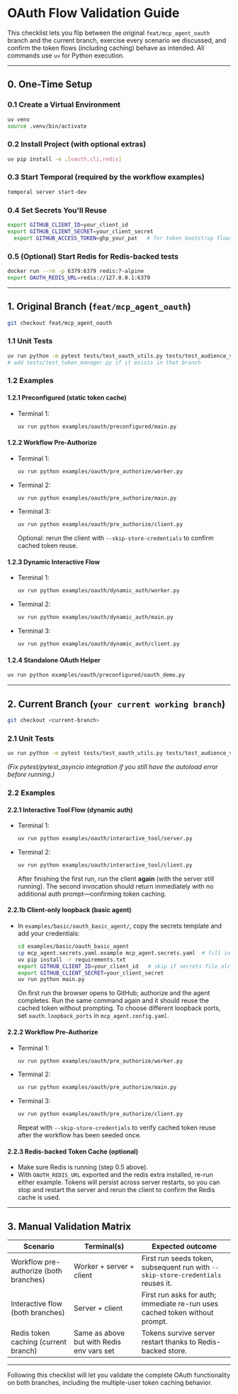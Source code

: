 # OAuth Flow Validation Guide

This checklist lets you flip between the original `feat/mcp_agent_oauth` branch and the current branch, exercise every scenario we discussed, and confirm the token flows (including caching) behave as intended. All commands use `uv` for Python execution.

---

## 0. One-Time Setup

### 0.1 Create a Virtual Environment

```bash
uv venv
source .venv/bin/activate
```

### 0.2 Install Project (with optional extras)

```bash
uv pip install -e .[oauth,cli,redis]
```

### 0.3 Start Temporal (required by the workflow examples)

```bash
temporal server start-dev
```

### 0.4 Set Secrets You'll Reuse

```bash
export GITHUB_CLIENT_ID=your_client_id
export GITHUB_CLIENT_SECRET=your_client_secret
  export GITHUB_ACCESS_TOKEN=ghp_your_pat   # for token bootstrap flows
```

### 0.5 (Optional) Start Redis for Redis-backed tests

```bash
docker run --rm -p 6379:6379 redis:7-alpine
export OAUTH_REDIS_URL=redis://127.0.0.1:6379
```

---

## 1. Original Branch (`feat/mcp_agent_oauth`)

```bash
git checkout feat/mcp_agent_oauth
```

### 1.1 Unit Tests

```bash
uv run python -m pytest tests/test_oauth_utils.py tests/test_audience_validation.py
# add tests/test_token_manager.py if it exists in that branch
```

### 1.2 Examples

#### 1.2.1 Preconfigured (static token cache)

- Terminal 1:
  ```bash
  uv run python examples/oauth/preconfigured/main.py
  ```

#### 1.2.2 Workflow Pre-Authorize

- Terminal 1:
  ```bash
  uv run python examples/oauth/pre_authorize/worker.py
  ```
- Terminal 2:
  ```bash
  uv run python examples/oauth/pre_authorize/main.py
  ```
- Terminal 3:
  ```bash
  uv run python examples/oauth/pre_authorize/client.py
  ```
  Optional: rerun the client with `--skip-store-credentials` to confirm cached token reuse.

#### 1.2.3 Dynamic Interactive Flow

- Terminal 1:
  ```bash
  uv run python examples/oauth/dynamic_auth/worker.py
  ```
- Terminal 2:
  ```bash
  uv run python examples/oauth/dynamic_auth/main.py
  ```
- Terminal 3:
  ```bash
  uv run python examples/oauth/dynamic_auth/client.py
  ```

#### 1.2.4 Standalone OAuth Helper

```bash
uv run python examples/oauth/preconfigured/oauth_demo.py
```

---

## 2. Current Branch (`your current working branch`)

```bash
git checkout <current-branch>
```

### 2.1 Unit Tests

```bash
uv run python -m pytest tests/test_oauth_utils.py tests/test_audience_validation.py tests/test_token_manager.py
```

_(Fix pytest/pytest_asyncio integration if you still have the autoload error before running.)_

### 2.2 Examples

#### 2.2.1 Interactive Tool Flow (dynamic auth)

- Terminal 1:
  ```bash
  uv run python examples/oauth/interactive_tool/server.py
  ```
- Terminal 2:
  ```bash
  uv run python examples/oauth/interactive_tool/client.py
  ```
  After finishing the first run, run the client **again** (with the server still running). The second invocation should return immediately with no additional auth prompt—confirming token caching.

#### 2.2.1b Client-only loopback (basic agent)

- In `examples/basic/oauth_basic_agent/`, copy the secrets template and add your credentials:
  ```bash
  cd examples/basic/oauth_basic_agent
  cp mcp_agent.secrets.yaml.example mcp_agent.secrets.yaml  # fill in keys/client details
  uv pip install -r requirements.txt
  export GITHUB_CLIENT_ID=your_client_id   # skip if secrets file already has these
  export GITHUB_CLIENT_SECRET=your_client_secret
  uv run python main.py
  ```
  On first run the browser opens to GitHub; authorize and the agent completes. Run the same command again and it should reuse the cached token without prompting. To choose different loopback ports, set `oauth.loopback_ports` in `mcp_agent.config.yaml`.

#### 2.2.2 Workflow Pre-Authorize

- Terminal 1:
  ```bash
  uv run python examples/oauth/pre_authorize/worker.py
  ```
- Terminal 2:
  ```bash
  uv run python examples/oauth/pre_authorize/main.py
  ```
- Terminal 3:
  ```bash
  uv run python examples/oauth/pre_authorize/client.py
  ```
  Repeat with `--skip-store-credentials` to verify cached token reuse after the workflow has been seeded once.

#### 2.2.3 Redis-backed Token Cache (optional)

- Make sure Redis is running (step 0.5 above).
- With `OAUTH_REDIS_URL` exported and the redis extra installed, re-run either example. Tokens will persist across server restarts, so you can stop and restart the server and rerun the client to confirm the Redis cache is used.

---

## 3. Manual Validation Matrix

| Scenario                             | Terminal(s)                               | Expected outcome                                                            |
| ------------------------------------ | ----------------------------------------- | --------------------------------------------------------------------------- |
| Workflow pre-authorize (both branches) | Worker + server + client                | First run seeds token, subsequent run with `--skip-store-credentials` reuses it. |
| Interactive flow (both branches)     | Server + client                           | First run asks for auth; immediate re-run uses cached token without prompt. |
| Redis token caching (current branch) | Same as above but with Redis env vars set | Tokens survive server restart thanks to Redis-backed store.                 |

---

Following this checklist will let you validate the complete OAuth functionality on both branches, including the multiple-user token caching behavior.
